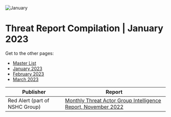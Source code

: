 ![January](https://github.com/jwennekers/2023-Threat-Report-Compilation/assets/136587455/e1d75c84-bb4b-49cc-af22-3aa0897e39b7)

# Threat Report Compilation | January 2023

Get to the other pages:
- [Master List](./2023_00Masterlist/README.md)
- [January 2023](./2023_01January/README.md)
- [February 2023](./2023_02February/README.md)
- [March 2023](./2023_03March/README.md)

| Publisher  | Report |
| ------------- | ------------- |
|Red Alert (part of NSHC Group)| [Monthly Threat Actor Group Intelligence Report, November 2022](https://redalert.nshc.net/2023/01/18/monthly-threat-actor-group-intelligence-report-november-2022-eng/)  |
